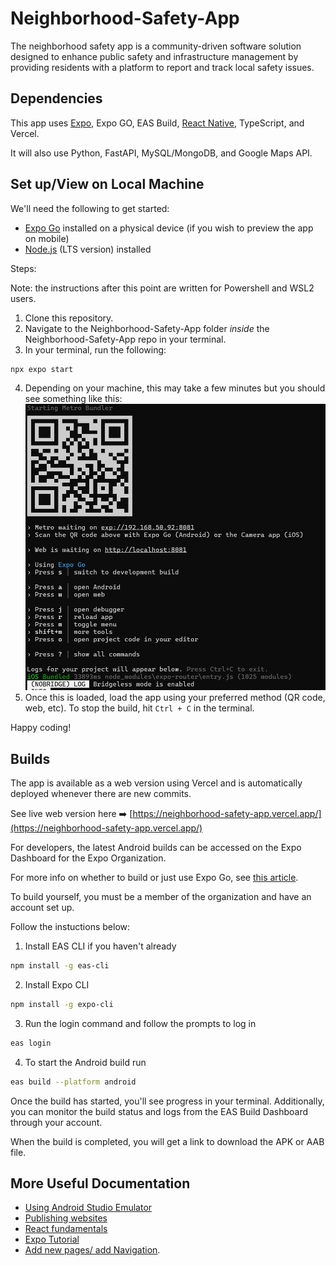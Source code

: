 # Neighborhood-Safety-App
The neighborhood safety app is a community-driven software solution designed to enhance public safety and infrastructure management by providing residents with a platform to report and track local safety issues.

Dependencies
-----------
This app uses [Expo](https://docs.expo.dev/), Expo GO, EAS Build, [React Native](https://reactnative.dev/), TypeScript, and Vercel.

It will also use Python, FastAPI, MySQL/MongoDB, and Google Maps API.


Set up/View on Local Machine
-------
We'll need the following to get started:
* [Expo Go](https://expo.dev/go) installed on a physical device (if you wish to preview the app on mobile)
* [Node.js](https://nodejs.org/en) (LTS version) installed

Steps:

Note: the instructions after this point are written for Powershell and WSL2 users.
1. Clone this repository.
2. Navigate to the Neighborhood-Safety-App folder _inside_ the Neighborhood-Safety-App repo in your terminal.
3. In your terminal, run the following:

```bash
npx expo start

```
4. Depending on your machine, this may take a few minutes but you should see something like this:
    ![run expo start](./run%20expo%20start.png)
5. Once this is loaded, load the app using your preferred method (QR code, web, etc). To stop the build, hit ````Ctrl + C```` in the terminal.

Happy coding!

Builds
--------
The app is available as a web version using Vercel and is automatically deployed whenever there are new commits. 

See live web version here ➡️ [https://neighborhood-safety-app.vercel.app/](https://neighborhood-safety-app.vercel.app/)

For developers, the latest Android builds can be accessed on the Expo Dashboard for the Expo Organization. 

For more info on whether to build or just use Expo Go, see [this article](https://expo.dev/blog/expo-go-vs-development-builds).

To build yourself, you must be a member of the organization and have an account set up.

Follow the instuctions below:

1. Install EAS CLI if you haven't already
```bash
npm install -g eas-cli
```
2. Install Expo CLI
```bash
npm install -g expo-cli
```
3. Run the login command and follow the prompts to log in
```bash
eas login
```
4. To start the Android build run
```bash
eas build --platform android
```
Once the build has started, you'll see progress in your terminal. Additionally, you can monitor the build status and logs from the EAS Build Dashboard through your account.

When the build is completed, you will get a link to download the APK or AAB file.

More Useful Documentation
---------
* [Using Android Studio Emulator](https://docs.expo.dev/workflow/android-studio-emulator/)
* [Publishing websites](https://docs.expo.dev/guides/publishing-websites/)
* [React fundamentals](https://reactnative.dev/docs/intro-react)
* [Expo Tutorial](https://docs.expo.dev/tutorial/introduction/)
* [Add new pages/ add Navigation](https://docs.expo.dev/tutorial/add-navigation/).
